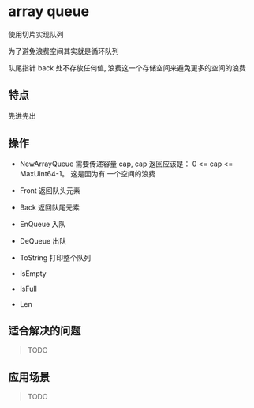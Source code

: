 # array queue 

使用切片实现队列

为了避免浪费空间其实就是循环队列

队尾指针 back 处不存放任何值, 浪费这一个存储空间来避免更多的空间的浪费

## 特点

先进先出

## 操作

* NewArrayQueue 需要传递容量 cap, cap 返回应该是： 0 <= cap <= MaxUint64-1。 这是因为有
一个空间的浪费

* Front 返回队头元素

* Back 返回队尾元素

* EnQueue 入队

* DeQueue 出队

* ToString 打印整个队列

* IsEmpty 

* IsFull

* Len

## 适合解决的问题

> TODO 

## 应用场景

> TODO